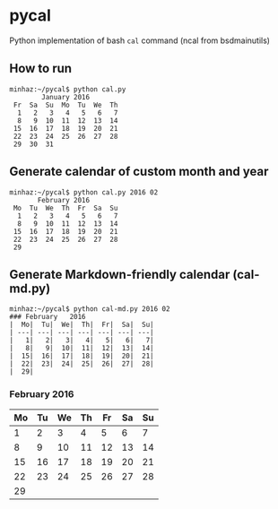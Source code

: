 # pycal

Python implementation of bash `cal` command (ncal from bsdmainutils)

## How to run

```
minhaz:~/pycal$ python cal.py 
        January 2016        
 Fr  Sa  Su  Mo  Tu  We  Th
  1   2   3   4   5   6   7
  8   9  10  11  12  13  14
 15  16  17  18  19  20  21
 22  23  24  25  26  27  28
 29  30  31
```

## Generate calendar of custom month and year

```
minhaz:~/pycal$ python cal.py 2016 02
       February 2016        
 Mo  Tu  We  Th  Fr  Sa  Su
  1   2   3   4   5   6   7
  8   9  10  11  12  13  14
 15  16  17  18  19  20  21
 22  23  24  25  26  27  28
 29
```

## Generate Markdown-friendly calendar (cal-md.py)

```
minhaz:~/pycal$ python cal-md.py 2016 02
### February   2016
|  Mo|  Tu|  We|  Th|  Fr|  Sa|  Su|
| ---| ---| ---| ---| ---| ---| ---|
|   1|   2|   3|   4|   5|   6|   7|
|   8|   9|  10|  11|  12|  13|  14|
|  15|  16|  17|  18|  19|  20|  21|
|  22|  23|  24|  25|  26|  27|  28|
|  29|
```

### February   2016
|  Mo|  Tu|  We|  Th|  Fr|  Sa|  Su|
| ---| ---| ---| ---| ---| ---| ---|
|   1|   2|   3|   4|   5|   6|   7|
|   8|   9|  10|  11|  12|  13|  14|
|  15|  16|  17|  18|  19|  20|  21|
|  22|  23|  24|  25|  26|  27|  28|
|  29|
